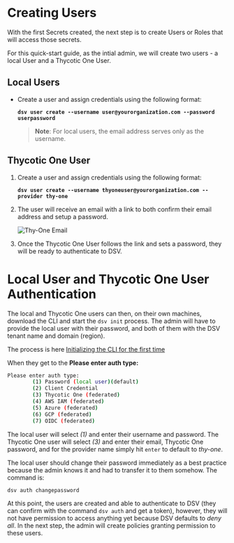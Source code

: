 [title]: # (Create Users)
[tags]: # (DevOps Secrets Vault,DSV,)
[priority]: # (2500)

# Creating Users

With the first Secrets created, the next step is to create Users or Roles that will access those secrets.

For this quick-start guide, as the intial admin, we will create two users - a local User and a Thycotic One User.  

## Local Users

* Create a user and assign credentials using the following format:

    **```dsv user create --username user@yourorganization.com --password userpassword```**

    >**Note**: For local users, the email address serves only as the username.

## Thycotic One User

1. Create a user and assign credentials using the following format:
    
    **```dsv user create --username thyoneuser@yourorganization.com --provider thy-one```** 
1. The user will receive an email with a link to both confirm their email address and setup a password.

    ![Thy-One Email](./images/thyoneemail.png)

1. Once the Thycotic One User follows the link and sets a password, they will be ready to authenticate to DSV.

# Local User and Thycotic One User Authentication

The local and Thycotic One users can then, on their own machines, download the CLI and start the `dsv init` process.  The admin will have to provide the local user with their password, and both of them with the DSV tenant name and domain (region).

The process is here [Initializing the CLI for the first time](./init/index.md)

When they get to the **Please enter auth type:** 

```BASH
Please enter auth type:
        (1) Password (local user)(default)
        (2) Client Credential
        (3) Thycotic One (federated)
        (4) AWS IAM (federated)
        (5) Azure (federated)
        (6) GCP (federated)
        (7) OIDC (federated)
```

The local user will select *(1)* and enter their username and password.  The Thycotic One user will select *(3)* and enter their email, Thycotic One password, and for the provider name simply hit `enter` to default to *thy-one*.

The local user should change their password immediately as a best practice because the admin knows it and had to transfer it to them somehow.  The command is:

```bash
dsv auth changepassword
```

At this point, the users are created and able to authenticate to DSV (they can confirm with the command `dsv auth` and get a token), however, they will not have permission to access anything yet because DSV defaults to *deny all*.  In the next step, the admin will create policies granting permission to these users.